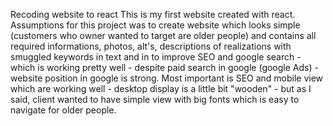 Recoding website to react
This is my first website created with react.
Assumptions for this project was to create website which looks simple (customers who owner wanted to target are older people) and contains all required informations, photos, alt's, descriptions of realizations with smuggled keywords in text and in <head> to improve SEO and google search - which is working pretty well - despite paid search in google (google Ads) - website position in google is strong.
Most important is SEO and mobile view which are working well - desktop display is a little bit "wooden" - but as I said, client wanted to have simple view with big fonts which is easy to navigate for older people. 
